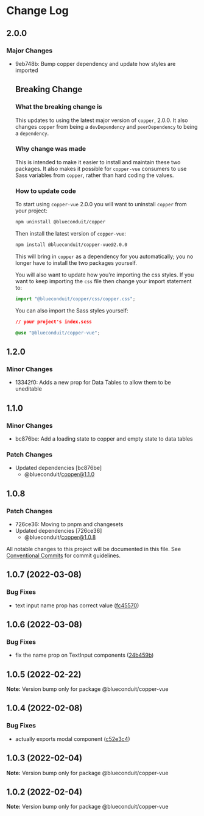 # Change Log

## 2.0.0

### Major Changes

- 9eb748b: Bump copper dependency and update how styles are imported

  ## Breaking Change

  ### What the breaking change is

  This updates to using the latest major version of `copper`, 2.0.0. It also changes `copper` from being a `devDependency` and `peerDependency` to being a `dependency`.

  ### Why change was made

  This is intended to make it easier to install and maintain these two packages. It also makes it possible for `copper-vue` consumers to use Sass variables from `copper`, rather than hard coding the values.

  ### How to update code

  To start using `copper-vue` 2.0.0 you will want to uninstall `copper` from your project:

  ```bash
  npm uninstall @blueconduit/copper
  ```

  Then install the latest version of `copper-vue`:

  ```bash
  npm install @blueconduit/copper-vue@2.0.0
  ```

  This will bring in `copper` as a dependency for you automatically; you no longer have to install the two packages yourself.

  You will also want to update how you're importing the css styles. If you want to keep importing the `css` file then change your import statement to:

  ```js
  import "@blueconduit/copper/css/copper.css";
  ```

  You can also import the Sass styles yourself:

  ```CSS
  // your project's index.scss

  @use "@blueconduit/copper-vue";
  ```

## 1.2.0

### Minor Changes

- 13342f0: Adds a new prop for Data Tables to allow them to be uneditable

## 1.1.0

### Minor Changes

- bc876be: Add a loading state to copper and empty state to data tables

### Patch Changes

- Updated dependencies [bc876be]
  - @blueconduit/copper@1.1.0

## 1.0.8

### Patch Changes

- 726ce36: Moving to pnpm and changesets
- Updated dependencies [726ce36]
  - @blueconduit/copper@1.0.8

All notable changes to this project will be documented in this file.
See [Conventional Commits](https://conventionalcommits.org) for commit guidelines.

## 1.0.7 (2022-03-08)

### Bug Fixes

- text input name prop has correct value ([fc45570](https://github.com/BlueConduit/copper/commit/fc4557025f791263c3c6ecfd57ab600d694e8f03))

## 1.0.6 (2022-03-08)

### Bug Fixes

- fix the name prop on TextInput components ([24b459b](https://github.com/BlueConduit/copper/commit/24b459bf93c0138cf060b7269ec9b300facd6285))

## 1.0.5 (2022-02-22)

**Note:** Version bump only for package @blueconduit/copper-vue

## 1.0.4 (2022-02-08)

### Bug Fixes

- actually exports modal component ([c52e3c4](https://github.com/BlueConduit/copper/commit/c52e3c4c0a458beaabc60c84e4627489fc45dc64))

## 1.0.3 (2022-02-04)

**Note:** Version bump only for package @blueconduit/copper-vue

## 1.0.2 (2022-02-04)

**Note:** Version bump only for package @blueconduit/copper-vue

